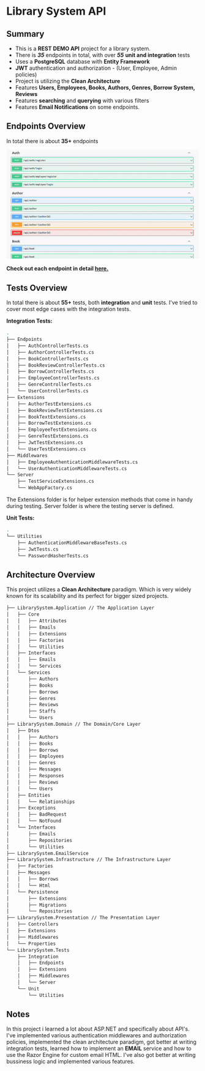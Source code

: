 # Library System API

## Summary

- This is a **REST DEMO API** project for a library system.
- There is ***35*** endpoints in total, with over ***55*** **unit and integration** tests
- Uses a **PostgreSQL** database with **Entity Framework**
- **JWT** authentication and authorization - (User, Employee, Admin policies)
- Project is utilizing the **Clean Architecture**
- Features **Users, Employees, Books, Authors, Genres, Borrow System, Reviews**
- Features **searching** and **querying** with various filters
- Features **Email Notifications** on some endpoints.

## Endpoints Overview

In total there is about **35+** endpoints

![swagger.gif](swagger.gif)

**Check out each endpoint in detail [here.](endpoints.md)**

## Tests Overview

In total there is about **55+** tests, both **integration** and **unit** tests. I've tried to cover most edge cases with the integration tests.

**Integration Tests:**

``` bash
.
├── Endpoints
│   ├── AuthControllerTests.cs
│   ├── AuthorControllerTests.cs
│   ├── BookControllerTests.cs
│   ├── BookReviewControllerTests.cs
│   ├── BorrowControllerTests.cs
│   ├── EmployeeControllerTests.cs
│   ├── GenreControllerTests.cs
│   └── UserControllerTests.cs
├── Extensions 
│   ├── AuthorTestExtensions.cs
│   ├── BookReviewTestExtensions.cs
│   ├── BookTextExtensions.cs
│   ├── BorrowTestExtensions.cs
│   ├── EmployeeTestExtensions.cs
│   ├── GenreTestExtensions.cs
│   ├── JwtTestExtensions.cs
│   └── UserTestExtensions.cs
├── Middlewares
│   ├── EmployeeAuthenticationMiddlewareTests.cs
│   └── UserAuthenticationMiddlewareTests.cs
└── Server
    ├── TestServiceExtensions.cs
    └── WebAppFactory.cs
```

The Extensions folder is for helper extension methods that come in handy during testing. Server folder is where the testing server is defined.

**Unit Tests:**

```bash
.
└── Utilities
    ├── AuthenticationMiddlewareBaseTests.cs
    ├── JwtTests.cs
    └── PasswordHasherTests.cs
```

## Architecture Overview

This project utilizes a **Clean Architecture** paradigm. Which is very widely known for its scalability and its perfect for bigger sized projects.

```bash
├── LibrarySystem.Application // The Application Layer
│   ├── Core
│   │   ├── Attributes
│   │   ├── Emails
│   │   ├── Extensions
│   │   ├── Factories
│   │   └── Utilities
│   ├── Interfaces
│   │   ├── Emails
│   │   └── Services
│   └── Services
│       ├── Authors
│       ├── Books
│       ├── Borrows
│       ├── Genres
│       ├── Reviews
│       ├── Staffs
│       └── Users
├── LibrarySystem.Domain // The Domain/Core Layer
│   ├── Dtos
│   │   ├── Authors
│   │   ├── Books
│   │   ├── Borrows
│   │   ├── Employees
│   │   ├── Genres
│   │   ├── Messages
│   │   ├── Responses
│   │   ├── Reviews
│   │   └── Users
│   ├── Entities
│   │   └── Relationships
│   ├── Exceptions
│   │   ├── BadRequest
│   │   └── NotFound
│   └── Interfaces
│       ├── Emails
│       ├── Repositories
│       └── Utilities
├── LibrarySystem.EmailService
├── LibrarySystem.Infrastructure // The Infrastructure Layer
│   ├── Factories
│   ├── Messages
│   │   ├── Borrows
│   │   └── Html
│   └── Persistence
│       ├── Extensions
│       ├── Migrations
│       └── Repositories
├── LibrarySystem.Presentation // The Presentation Layer
│   ├── Controllers
│   ├── Extensions
│   ├── Middlewares
│   └── Properties
└── LibrarySystem.Tests
    ├── Integration
    │   ├── Endpoints
    │   ├── Extensions
    │   ├── Middlewares
    │   └── Server
    └── Unit
        └── Utilities
```

## Notes

In this project i learned a lot about ASP.NET and specifically about API's. I've implemented various authentication middlewares and authorization policies, implemented the clean architecture paradigm, got better at writing integration tests, learned how to implement an **EMAIL** service and how to use the Razor Engine for custom email HTML. I've also got better at writing bussiness logic and implemented various features.
